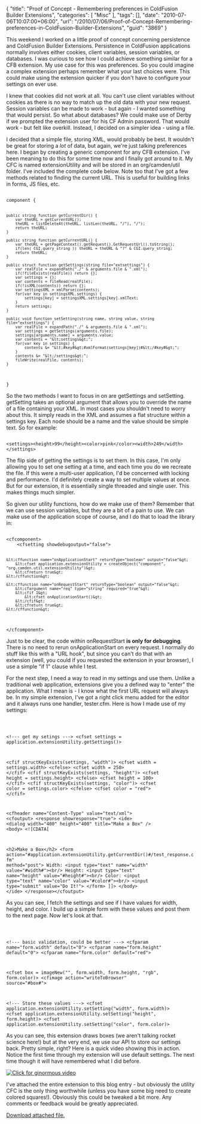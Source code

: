 {
	"title": "Proof of Concept - Remembering preferences in ColdFusion Builder Extensions",
	"categories": [
		"Misc"
	],
	"tags": [],
	"date": "2010-07-06T10:07:00+06:00",
	"url": "/2010/07/06/Proof-of-Concept-Remembering-preferences-in-ColdFusion-Builder-Extensions",
	"guid": "3869"
}

This weekend I worked on a little proof of concept concerning persistence and ColdFusion Builder Extensions. Persistence in ColdFusion applications normally involves either cookies, client variables, session variables, or databases. I was curious to see how I could achieve something similar for a CFB extension. My use case for this was preferences. So you could imagine a complex extension perhaps remember what your last choices were. This could make using the extension quicker if you don't have to configure your settings on ever use. 
<p>
<!--more-->
I knew that cookies did not work at all. You can't use client variables without cookies as there is no way to match up the old data with your new request. Session variables can be made to work - but again - I wanted something that would persist. So what about databases? We could make use of Derby if we prompted the extension user for his CF Admin password. That would work - but felt like overkill. Instead, I decided on a simpler idea - using a file. 
<p>
I decided that a simple file, storing XML, would probably be best. It wouldn't be great for storing a <i>lot</i> of data, but again, we're just talking preferences here. I began by creating a generic component for any CFB extension. I've been meaning to do this for some time now and I finally got around to it. My CFC is named extensionUtility and will be stored in an org/camden/util folder. I've included the complete code below. Note too that I've got a few methods related to finding the current URL. This is useful for building links in forms, JS files, etc. 
<p>
<code>
component {

	public string function getCurrentDir() {
		var theURL = getCurrentURL();
		theURL = listDeleteAt(theURL, listLen(theURL, "/"), "/");
		return theURL;
	}
	
	public string function getCurrentURL() {
		var theURL = getPageContext().getRequest().GetRequestUrl().toString();
		if(len( CGI.query_string )) theURL = theURL & "?" & CGI.query_string;
		return theURL;
	}
	
	public struct function getSettings(string file="extsettings") {
		var realFile = expandPath("./" & arguments.file & ".xml");
		if(!fileExists(realFile)) return {};
		var settings = {};
		var contents = fileRead(realFile);
		if(!isXML(contents)) return {};
		var settingsXML = xmlParse(contents);
		for(var key in settingsXML.settings) {
			settings[key] = settingsXML.settings[key].xmlText;
		}
		return settings;
	}
	
	public void function setSetting(string name, string value, string file="extsettings") {
		var realFile = expandPath("./" & arguments.file & ".xml");
		var settings = getSettings(arguments.file);
		settings[arguments.name] = arguments.value;
		var contents = "&lt;settings&gt;";
		for(var key in settings) {
			contents &= "&lt;#key#&gt;#xmlFormat(settings[key])#&lt;/#key#&gt;";
		}
		contents &= "&lt;/settings&gt;";
		fileWrite(realFile, contents);
	}
	
}
</code>
<p>

So the two methods I want to focus in on are getSettings and setSetting. getSetting takes an optional argument that allows you to override the name of a file containing your XML. In most cases you shouldn't need to worry about this. It simply reads in the XML and assumes a flat structure within a settings key. Each node should be a name and the value should be simple text. So for example:

<p>

<code>
&lt;settings&gt;&lt;height&gt;99&lt;/height&gt;&lt;color&gt;pink&lt;/color&gt;&lt;width&gt;249&lt;/width&gt;&lt;/settings&gt;
</code>

<p>

The flip side of getting the settings is to set them. In this case, I'm only allowing you to set one setting at a time, and each time you do we recreate the file. If this were a multi-user application, I'd be concerned with locking and performance. I'd definitely create a way to set multiple values at once. But for our extension, it is essentially single threaded and single user. This makes things much simpler.

<p>

So given our utility functions, how do we make use of them? Remember that we can use session variables, but they are a bit of a pain to use. We can make use of the application scope of course, and I do that to load the library in:

<p>

<code>
&lt;cfcomponent&gt;
	&lt;cfsetting showdebugoutput="false"&gt;

	&lt;cffunction name="onApplicationStart" returnType="boolean" output="false"&gt;
		&lt;cfset application.extensionUtility = createObject("component", "org.camden.util.extensionUtility")&gt;
		&lt;cfreturn true&gt;
	&lt;/cffunction&gt;
	
	&lt;cffunction name="onRequestStart" returnType="boolean" output="false"&gt;
		&lt;cfargument name="req" type="string" required="true"&gt;
		&lt;cfif 1&gt;
			&lt;cfset onApplicationStart()&gt;
		&lt;/cfif&gt;
		&lt;cfreturn true&gt;
	&lt;/cffunction&gt;
	
&lt;/cfcomponent&gt;
</code>

<p>

Just to be clear, the code within onRequestStart <b>is only for debugging</b>. There is no need to rerun onApplicationStart on every request. I normally do stuff like this with a "URL hook", but since you can't do that with an extension (well, you could if you requested the extension in your browser), I use a simple "if 1" clause while I test.

<p>

For the next step, I need a way to read in my settings and use them. Unlike a traditional web application, extensions give you a defined way to "enter" the application. What I mean is - I know what the first URL request will always be. In my simple extension, I've got a right click menu added for the editor and it always runs one handler, tester.cfm. Here is how I made use of my settings:

<p>

<code>

&lt;!--- get my setings ---&gt;
&lt;cfset settings = application.extensionUtility.getSettings()&gt;

&lt;cfif structKeyExists(settings, "width")&gt;
	&lt;cfset width = settings.width&gt;
&lt;cfelse&gt;
	&lt;cfset width = 250&gt;
&lt;/cfif&gt;
&lt;cfif structKeyExists(settings, "height")&gt;
	&lt;cfset height = settings.height&gt;
&lt;cfelse&gt;
	&lt;cfset height = 100&gt;
&lt;/cfif&gt;
&lt;cfif structKeyExists(settings, "color")&gt;
	&lt;cfset color = settings.color&gt;
&lt;cfelse&gt;
	&lt;cfset color = "red"&gt;
&lt;/cfif&gt;

&lt;cfheader name="Content-Type" value="text/xml"&gt;
&lt;cfoutput&gt;
&lt;response showresponse="true"&gt;
&lt;ide&gt;
&lt;dialog width="400" height="400" title="Make a Box" /&gt;
&lt;body&gt;
&lt;![CDATA[

&lt;h2&gt;Make a Box&lt;/h2&gt;
&lt;form action="#application.extensionUtility.getCurrentDir()#/test_response.cfm" method="post"&gt;
Width: &lt;input type="text" name="width" value="#width#"&gt;&lt;br/&gt;
Height: &lt;input type="text" name="height" value="#height#"&gt;&lt;br/&gt;
Color: &lt;input type="text" name="color" value="#color#"&gt;&lt;br/&gt;
&lt;input type="submit" value="Do It!"&gt;
&lt;/form&gt;
]]&gt;
&lt;/body&gt;
&lt;/ide&gt;
&lt;/response&gt;&lt;/cfoutput&gt;
</code>

<p>

As you can see, I fetch the settings and see if I have values for width, height, and color. I build up a simple form with these values and post them to the next page. Now let's look at that.

<p>

<code>


&lt;!--- basic validation, could be better ---&gt;
&lt;cfparam name="form.width" default="0"&gt;
&lt;cfparam name="form.height" default="0"&gt;
&lt;cfparam name="form.color" default="red"&gt;

&lt;cfset box = imageNew("", form.width, form.height, "rgb", form.color)&gt;
&lt;cfimage action="writeToBrowser" source="#box#"&gt;

&lt;!--- Store these values ---&gt;
&lt;cfset application.extensionUtility.setSetting("width", form.width)&gt;
&lt;cfset application.extensionUtility.setSetting("height", form.height)&gt;
&lt;cfset application.extensionUtility.setSetting("color", form.color)&gt;
</code>

<p>

As you can see, this extension draws boxes (we aren't talking rocket science here!) but at the very end, we use our API to store our settings back. Pretty simple, right? Here is a quick video showing this in action. Notice the first time through my extension will use default settings. The next time though it will have remembered what I did before.

<p>

<a href="http://www.raymondcamden.com/images/cfbjul6.swf">
<img src="https://static.raymondcamden.com/images/cfjedi/cfbjul6.png" border="0" title="Click for ginormous video" /></a>

<p>

I've attached the entire extension to this blog entry - but obviously the utility CFC is the only thing worthwhile (unless you have some big need to create colored squares!). Obviously this could be tweaked a bit more. Any comments or feedback would be greatly appreciated.<p><a href='enclosures/C%3A%5Chosts%5C2009%2Ecoldfusionjedi%2Ecom%5Cenclosures%2Ftestextension%2Ezip'>Download attached file.</a></p>